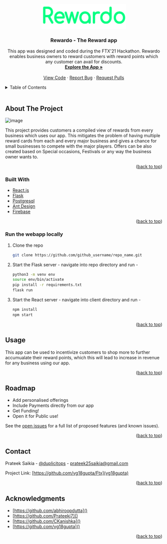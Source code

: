 <div id="top"></div>
<!--
*** Thanks for checking out the Best-README-Template. If you have a suggestion
*** that would make this better, please fork the repo and create a pull request
*** or simply open an issue with the tag "enhancement".
*** Don't forget to give the project a star!
*** Thanks again! Now go create something AMAZING! :D
-->


<!-- PROJECT SHIELDS -->
<!--
*** I'm using markdown "reference style" links for readability.
*** Reference links are enclosed in brackets [ ] instead of parentheses ( ).
*** See the bottom of this document for the declaration of the reference variables
*** for contributors-url, forks-url, etc. This is an optional, concise syntax you may use.
*** https://www.markdownguide.org/basic-syntax/#reference-style-links
-->

<!-- PROJECT LOGO -->
<br />
<div align="center">
  <a href="https://github.com/vg18gupta/Ftx">
    <img src="client/src/Static/logo.png" alt="Logo" width="270" height="80">
  </a>

<h3 align="center">Rewardo - The Reward app</h3>

  <p align="center">
    This app was designed and coded during the FTX'21 Hackathon. Rewardo enables business owners to reward customers with reward points which any customer can avail 
    for discounts.
    <br />
    <a href="https://ftx-rewardo-client.herokuapp.com/"><strong>Explore the App »</strong></a>
    <br />
    <br />
    <a href="https://github.com/vg18gupta/Ftx">View Code</a>
    ·
    <a href="https://github.com/vg18gupta/Ftx/issues">Report Bug</a>
    ·
    <a href="https://github.com/vg18gupta/Ftx/pulls">Request Pulls</a>
  </p>
</div>


<!-- TABLE OF CONTENTS -->
<details>
  <summary>Table of Contents</summary>
  <ol>
    <li>
      <a href="#about-the-project">About The Project</a>
      <ul>
        <li><a href="#built-with">Built With</a></li>
      </ul>
    </li>
    <li>
      <a href="#getting-started">Getting Started</a>
      <ul>
        <li><a href="#prerequisites">Prerequisites</a></li>
        <li><a href="#installation">Installation</a></li>
      </ul>
    </li>
    <li><a href="#usage">Usage</a></li>
    <li><a href="#roadmap">Road Map</a></li>
    <li><a href="#contact">Contact</a></li>
    <li><a href="#acknowledgments">Acknowledgments</a></li>
  </ol>
</details>

<br>

<!-- ABOUT THE PROJECT -->
## About The Project

<img width="933" alt="image" src="https://user-images.githubusercontent.com/34713296/144712202-04c8bd44-6ac4-4465-bdce-f454adadb44d.png">

This project provides customers a compiled view of rewards from every business which uses our app. This mitigates the problem of having multiple reward cards from each and every major business and gives a chance for small businesses to compete with the major players. Offers can be also created based on Special occasions, Festivals or any way the business owner wants to.

<p align="right">(<a href="#top">back to top</a>)</p>

### Built With

* [React.js](https://reactjs.org/)
* [Flask](https://flask.palletsprojects.com/en/2.0.x/)
* [Postgresql](https://www.postgresql.org/)
* [Ant Design](https://ant.design/)
* [Firebase](https://firebase.google.com/)

<p align="right">(<a href="#top">back to top</a>)</p>

<!-- GETTING STARTED -->

### Run the webapp locally
1. Clone the repo
   ```sh
   git clone https://github.com/github_username/repo_name.git
   ```
2. Start the Flask server - navigate into repo directory and run - 
   ```sh
   python3 -m venv env
   source env/bin/activate
   pip install -r requirements.txt
   flask run
   ```
3. Start the React server - navigate into client directory and run - 
   ```sh
   npm install
   npm start
   ```

<p align="right">(<a href="#top">back to top</a>)</p>

<!-- USAGE EXAMPLES -->
## Usage

This app can be used to incentivize customers to shop more to further accumualate their reward points, which this will lead to increase in revenue for any business using our app. 

<p align="right">(<a href="#top">back to top</a>)</p>

<!-- ROADMAP -->
## Roadmap

-  Add personalised offerings
-  Include Payments directly from our app
-  Get Funding!
-  Open it for Public use!

See the [open issues](https://github.com/vg18gupta/issues) for a full list of proposed features (and known issues).

<p align="right">(<a href="#top">back to top</a>)</p>






<!-- CONTACT -->
## Contact

Prateek Saikia - [@duplicitops](https://twitter.com/duplicitops) - prateek25saikia@gmail.com

Project Link: [https://github.com/vg18gupta/Ftx](vg18gupta)

<p align="right">(<a href="#top">back to top</a>)</p>



<!-- ACKNOWLEDGMENTS -->
## Acknowledgments

* [https://github.com/abhiroopdutta]()
* [https://github.com/Prateekj7]()
* [https://github.com/CKanishka]()
* [https://github.com/vg18gupta]()

<p align="right">(<a href="#top">back to top</a>)</p>



<!-- MARKDOWN LINKS & IMAGES -->
<!-- https://www.markdownguide.org/basic-syntax/#reference-style-links -->
[contributors-shield]: https://img.shields.io/github/contributors/github_username/repo_name.svg?style=for-the-badge
[contributors-url]: https://github.com/github_username/repo_name/graphs/contributors
[forks-shield]: https://img.shields.io/github/forks/github_username/repo_name.svg?style=for-the-badge
[forks-url]: https://github.com/github_username/repo_name/network/members
[stars-shield]: https://img.shields.io/github/stars/github_username/repo_name.svg?style=for-the-badge
[stars-url]: https://github.com/github_username/repo_name/stargazers
[issues-shield]: https://img.shields.io/github/issues/github_username/repo_name.svg?style=for-the-badge
[issues-url]: https://github.com/github_username/repo_name/issues
[license-shield]: https://img.shields.io/github/license/github_username/repo_name.svg?style=for-the-badge
[license-url]: https://github.com/github_username/repo_name/blob/master/LICENSE.txt
[linkedin-shield]: https://img.shields.io/badge/-LinkedIn-black.svg?style=for-the-badge&logo=linkedin&colorB=555
[linkedin-url]: https://linkedin.com/in/linkedin_username
[product-screenshot]: images/screenshot.png
